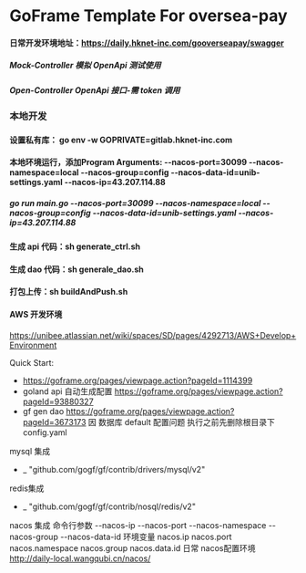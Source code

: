 # GoFrame Template For oversea-pay

#### 日常开发环境地址：https://daily.hknet-inc.com/gooverseapay/swagger
##### Mock-Controller 模拟 OpenApi 测试使用
##### Open-Controller OpenApi 接口-需 token 调用

### 本地开发
#### 设置私有库： go env -w GOPRIVATE=gitlab.hknet-inc.com

#### 本地环境运行，添加Program Arguments: --nacos-port=30099 --nacos-namespace=local --nacos-group=config --nacos-data-id=unib-settings.yaml --nacos-ip=43.207.114.88
##### go run main.go --nacos-port=30099 --nacos-namespace=local --nacos-group=config --nacos-data-id=unib-settings.yaml --nacos-ip=43.207.114.88

[//]: # (打包上传：gf docker -tn heiku_gooverseapay:daily -p)
#### 生成 api 代码：sh generate_ctrl.sh
#### 生成 dao 代码：sh generale_dao.sh
#### 打包上传：sh buildAndPush.sh

#### AWS 开发环境
https://unibee.atlassian.net/wiki/spaces/SD/pages/4292713/AWS+Develop+Environment


Quick Start:
- https://goframe.org/pages/viewpage.action?pageId=1114399
- goland api 自动生成配置 https://goframe.org/pages/viewpage.action?pageId=93880327
- gf gen dao https://goframe.org/pages/viewpage.action?pageId=3673173  因 数据库 default 配置问题 执行之前先删除根目录下 config.yaml

mysql 集成
- _ "github.com/gogf/gf/contrib/drivers/mysql/v2"

redis集成
- _ "github.com/gogf/gf/contrib/nosql/redis/v2"

nacos 集成
命令行参数
--nacos-ip
--nacos-port
--nacos-namespace
--nacos-group
--nacos-data-id
环境变量
nacos.ip
nacos.port
nacos.namespace
nacos.group
nacos.data.id
日常 nacos配置环境
http://daily-local.wangqubi.cn/nacos/